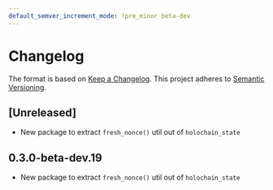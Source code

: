 ```yaml
---
default_semver_increment_mode: !pre_minor beta-dev
---
```

# Changelog

The format is based on [Keep a Changelog](https://keepachangelog.com/en/1.0.0/). This project adheres to [Semantic Versioning](https://semver.org/spec/v2.0.0.html).

## \[Unreleased\]

- New package to extract `fresh_nonce()` util out of `holochain_state`

## 0.3.0-beta-dev.19

- New package to extract `fresh_nonce()` util out of `holochain_state`